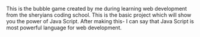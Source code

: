 This is the bubble game created by me during learning web development from the sheryians coding school. 
This is the basic project which will show you the power of Java Script.
After making this- I can say that Java Script is most powerful language for web development.
